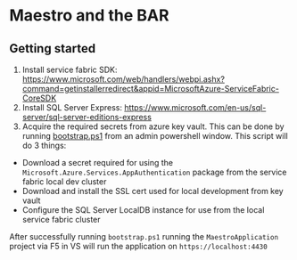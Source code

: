 # Maestro and the BAR

## Getting started
1. Install service fabric SDK: https://www.microsoft.com/web/handlers/webpi.ashx?command=getinstallerredirect&appid=MicrosoftAzure-ServiceFabric-CoreSDK
2. Install SQL Server Express: https://www.microsoft.com/en-us/sql-server/sql-server-editions-express 
3. Acquire the required secrets from azure key vault. This can be done by running [bootstrap.ps1](bootstrap.ps1) from an admin powershell window. This script will do 3 things:
* Download a secret required for using the `Microsoft.Azure.Services.AppAuthentication` package from the service fabric local dev cluster
* Download and install the SSL cert used for local development from key vault
* Configure the SQL Server LocalDB instance for use from the local service fabric cluster

After successfully running `bootstrap.ps1` running the `MaestroApplication` project via F5 in VS will run the application on `https://localhost:4430`

